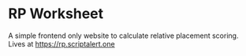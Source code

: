 # RP Worksheet

A simple frontend only website to calculate relative placement scoring. Lives at https://rp.scriptalert.one
